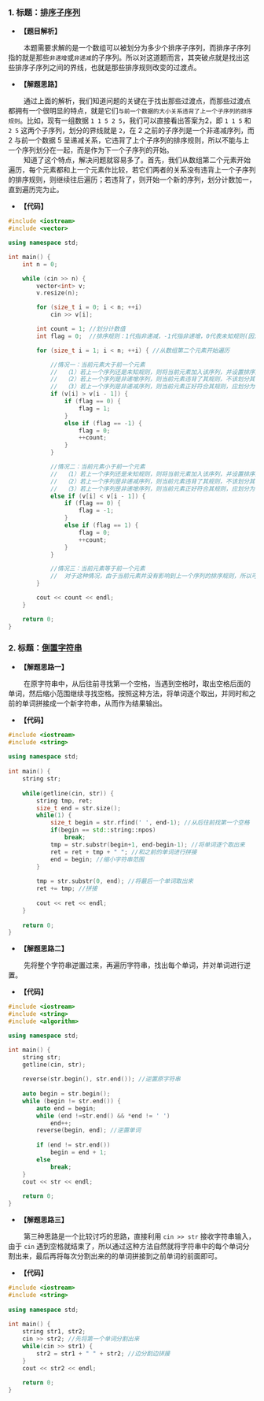 ### 1. 标题：[排序子序列](https://www.nowcoder.com/questionTerminal/2d3f6ddd82da445d804c95db22dcc471?orderByHotValue=1&page=1&onlyReference=false)
- **【题目解析】**<br>

&#160; &#160; &#160; &#160; 本题需要求解的是一个数组可以被划分为多少个排序子序列，而排序子序列指的就是那些`非递增`或`非递减`的子序列。所以对这道题而言，其突破点就是找出这些排序子序列之间的界线，也就是那些排序规则改变的过渡点。<br>

- **【解题思路】**<br>

&#160; &#160; &#160; &#160; 通过上面的解析，我们知道问题的关键在于找出那些过渡点，而那些过渡点都拥有一个很明显的特点，就是它们`与前一个数据的大小关系违背了上一个子序列的排序规则`。比如，现有一组数据 `1 1 5 2 5`，我们可以直接看出答案为2，即 `1 1 5` 和 `2 5` 这两个子序列，划分的界线就是 `2`，在 2 之前的子序列是一个非递减序列，而 2 与前一个数据 5 呈递减关系，它违背了上个子序列的排序规则，所以不能与上一个序列划分在一起，而是作为下一个子序列的开始。<br>
&#160; &#160; &#160; &#160; 知道了这个特点，解决问题就容易多了。首先，我们从数组第二个元素开始遍历，每个元素都和上一个元素作比较，若它们两者的关系没有违背上一个子序列的排序规则，则继续往后遍历；若违背了，则开始一个新的序列，划分计数加一，直到遍历完为止。<br>

- **【代码】**<br>
```c++
#include <iostream>
#include <vector>

using namespace std;

int main() {
	int n = 0;

	while (cin >> n) {
		vector<int> v;
		v.resize(n);

		for (size_t i = 0; i < n; ++i)
			cin >> v[i];

		int count = 1; //划分计数值
		int flag = 0;  //排序规则：1代指非递减，-1代指非递增，0代表未知规则(因为当序列只有一个数据时，还不能确定其规则)

		for (size_t i = 1; i < n; ++i) { //从数组第二个元素开始遍历

			//情况一：当前元素大于前一个元素
			//	（1）若上一个序列还是未知规则，则将当前元素加入该序列，并设置排序规则为非递减；
			//	（2）若上一个序列是非递增序列，则当前元素违背了其规则，不该划分其中，应重新开始一个子序列，此时排序规则未知，划分计数加一；
			//	（3）若上一个序列是非递减序列，则当前元素正好符合其规则，应划分为一组，继续往后遍历。
			if (v[i] > v[i - 1]) {				
				if (flag == 0) {
					flag = 1;
				}
				else if (flag == -1) {
					flag = 0;
					++count;
				}
			}

			//情况二：当前元素小于前一个元素
			//	（1）若上一个序列还是未知规则，则将当前元素加入该序列，并设置排序规则为非递增
			//	（2）若上一个序列是非递减序列，则当前元素违背了其规则，不该划分其中，应重新开始一个子序列，此时排序规则未知，划分计数加一；
			//	（3）若上一个序列是非递增序列，则当前元素正好符合其规则，应划分为一组，继续往后遍历。
			else if (v[i] < v[i - 1]) {
				if (flag == 0) {
					flag = -1;
				}
				else if (flag == 1) {
					flag = 0;
					++count;
				}
			}

			//情况三：当前元素等于前一个元素
			//	对于这种情况，由于当前元素并没有影响到上一个序列的排序规则，所以可将其划分为一组，继续往后遍历即可。
		}

		cout << count << endl;
	}

	return 0;
}
```

### 2. 标题：[倒置字符串](https://www.nowcoder.com/practice/ee5de2e7c45a46a090c1ced2fdc62355?tpId=85&&tqId=29867&rp=1&ru=/activity/oj&qru=/ta/2017test/question-ranking)
- **【解题思路一】**<br>

&#160; &#160; &#160; &#160; 在原字符串中，从后往前寻找第一个空格，当遇到空格时，取出空格后面的单词，然后缩小范围继续寻找空格。按照这种方法，将单词逐个取出，并同时和之前的单词拼接成一个新字符串，从而作为结果输出。<br>

- **【代码】**<br>
```c++
#include <iostream>
#include <string>
 
using namespace std;
 
int main() {
    string str;
     
    while(getline(cin, str)) {
        string tmp, ret;
        size_t end = str.size();
        while(1) {
            size_t begin = str.rfind(' ', end-1); //从后往前找第一个空格
            if(begin == std::string::npos)
             	break;
            tmp = str.substr(begin+1, end-begin-1); //将单词逐个取出来
            ret = ret + tmp + " "; //和之前的单词进行拼接
            end = begin; //缩小字符串范围
        }
         
        tmp = str.substr(0, end); //将最后一个单词取出来
        ret += tmp; //拼接
         
        cout << ret << endl;
    }
     
    return 0;
}
```

- **【解题思路二】**<br>

&#160; &#160; &#160; &#160; 先将整个字符串逆置过来，再遍历字符串，找出每个单词，并对单词进行逆置。

- **【代码】**<br>
```c++
#include <iostream>
#include <string>
#include <algorithm>

using namespace std;

int main() {
	string str;
	getline(cin, str);
	
	reverse(str.begin(), str.end()); //逆置原字符串
	
	auto begin = str.begin();
	while (begin != str.end()) {
		auto end = begin;
		while (end !=str.end() && *end != ' ')
			end++;
		reverse(begin, end); //逆置单词
		
		if (end != str.end())
			begin = end + 1;
		else
			break;
	}
	cout << str << endl;
	
	return 0;
}
```

- **【解题思路三】**<br>

&#160; &#160; &#160; &#160; 第三种思路是一个比较讨巧的思路，直接利用 `cin >> str` 接收字符串输入，由于 `cin` 遇到空格就结束了，所以通过这种方法自然就将字符串中的每个单词分割出来，最后再将每次分割出来的的单词拼接到之前单词的前面即可。<br>

- **【代码】**<br>
```c++
#include <iostream>
#include <string>
 
using namespace std;
 
int main() {
    string str1, str2;
    cin >> str2; //先将第一个单词分割出来
    while(cin >> str1) {
        str2 = str1 + " " + str2; //边分割边拼接
    }
    cout << str2 << endl;
    
    return 0;
}
```
